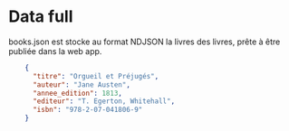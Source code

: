 # Data full

books.json est stocke au format NDJSON la livres des livres, prête à être publiée dans la web app.

``` json
    {
      "titre": "Orgueil et Préjugés",
      "auteur": "Jane Austen",
      "annee_edition": 1813,
      "editeur": "T. Egerton, Whitehall",
      "isbn": "978-2-07-041806-9"
    }
```
